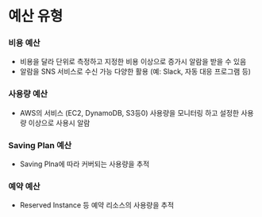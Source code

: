 # 예산 유형

### 비용 예산

- 비용을 달라 단위로 측정하고 지정한 비용 이상으로 증가시 알람을 받을 수 있음
- 알람을 SNS 서비스로 수신 가능 다양한 활용 (예: Slack, 자동 대응 프로그램 등)

### 사용량 예산

- AWS의 서비스 (EC2, DynamoDB, S3등0) 사용량을 모니터링 하고 설정한 사용량 이상으로 사용시 알람

### Saving Plan 예산

- Saving Plna에 따라 커버되는 사용량을 추적

### 예약 예산

- Reserved Instance 등 예약 리소스의 사용량을 추적
